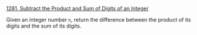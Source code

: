[1281\. Subtract the Product and Sum of Digits of an Integer](https://leetcode.com/problems/subtract-the-product-and-sum-of-digits-of-an-integer/)

Given an integer number `n`, return the difference between the product of its digits and the sum of its digits.